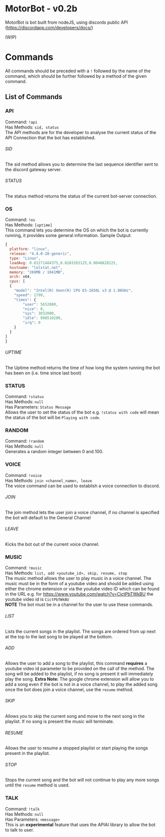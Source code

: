 # MotorBot - v0.2b
MotorBot is bot built from nodeJS, using discords public API (https://discordapp.com/developers/docs/)

(WIP)

# Commands
All commands should be preceded with a `!` followed by the name of the command, which should be further followed by a method of the given command.
## List of Commands

### API
  Command: `!api`<br>
  Has Methods: `sid, status`<br>
  The API methods are for the developer to analyse the current status of the API Connection that the bot has established.
###### SID
  The sid method allows you to determine the last sequence identifier sent to the discord gateway server.
###### STATUS
  The status method returns the status of the current bot-server connection.

### OS
  Command: `!os`<br>
  Has Methods: `[uptime]`<br>
  This command lets you determine the OS on which the bot is currently running, it provides some general information. Sample Output:
  ```Javascript
  {
    platform: "linux",
    release: "4.4.0-28-generic",
    type: "Linux",
    loadAvg: 0.03271484375,0.0283203125,0.0048828125,
    hostname: "lolstat.net",
    memory: "269MB / 1041MB",
    arch: x64,
    cpus: [
    {
      "model": "Intel(R) Xeon(R) CPU E5-2650L v3 @ 1.80GHz",
      "speed": 1799,
      "times": {
          "user": 5652800,
          "nice": 0,
          "sys": 3032000,
          "idle": 898510200,
          "irq": 0
      }
    }
  ]
  }
  ```
###### UPTIME
  The Uptime method returns the time of how long the system running the bot has been on (i.e. time since last boot)

### STATUS
  Command: `!status`<br>
  Has Methods: `null`<br>
  Has Parameters: `Status Message`<br>
  Allows the user to set the status of the bot e.g. `!status with code` will mean the status of the bot will be `Playing with code`.

### RANDOM
  Command: `!random`<br>
  Has Methods: `null`<br>
  Generates a random integer between 0 and 100.

### VOICE
  Command: `!voice`<br>
  Has Methods: `join <channel_name>, leave`<br>
  The voice command can be used to establish a voice connection to discord.
###### JOIN
  The join method lets the user join a voice channel, if no channel is specified the bot will default to the General Channel
###### LEAVE
  Kicks the bot out of the current voice channel.

### MUSIC
  Command: `!music`<br>
  Has Methods: `list, add <youtube_id>, skip, resume, stop`<br>
  The music method allows the user to play music in a voice channel. The music must be in the form of a youtube video and should be added using either the chrome extension or via the youtube video ID which can be found in the URL e.g. for https://www.youtube.com/watch?v=CictPbTWkBU the youtube video id is `CictPbTWkBU`<br>
  **NOTE** The bot must be in a channel for the user to use these commands.
###### LIST
  Lists the current songs in the playlist. The songs are ordered from up next at the top to the last song to be played at the bottom.
###### ADD
  Allows the user to add a song to the playlist, this command **requires** a youtube video id parameter to be provided on the call of the method. The song will be added to the playlist, if no song is present it will immediately play the song.
  **Extra Note:** The google chrome extension will allow you to add a song even if the bot is not in a voice channel, to play the added song once the bot does join a voice channel, use the `resume` method.
###### SKIP
  Allows you to skip the current song and move to the next song in the playlist. If no song is present the music will terminate.
###### RESUME
  Allows the user to resume a stopped playlist or start playing the songs present in the playlist.
###### STOP
  Stops the current song and the bot will not continue to play any more songs until the `resume` method is used.

### TALK
  Command: `!talk`<br>
  Has Methods: `null`<br>
  Has Parameters: `<message>`<br>
  This is an **experimental** feature that uses the APIAI library to allow the bot to talk to user.
